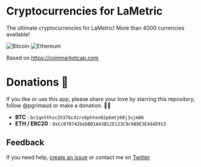 # Cryptocurrencies for LaMetric

The ultimate cryptocurrencies for LaMetric! More than 4000 currencies available!

![Bitcoin](https://raw.githubusercontent.com/pgrimaud/lametric-cryptocurrencies/master/images/btc.gif)
![Ethereum](https://raw.githubusercontent.com/pgrimaud/lametric-cryptocurrencies/master/images/eth.gif)

Based on https://coinmarketcap.com

# Donations 🙏

If you like or use this app, please share your love by starring this repository, follow @pgrimaud or make a donation. 🙏💓

- **BTC** : `bc1qn5thzc2h376c4zrv6phten02p6mtj60j3ujm86`
- **ETH / ERC20** : `0xCc070742bebB01A43B12E123C9c989E3E4d4E913`


## Feedback

If you need help, [create an issue](https://github.com/pgrimaud/lametric-cryptocurrencies/issues) or contact me on [Twitter](http://twitter.com/pgrimaud_)
